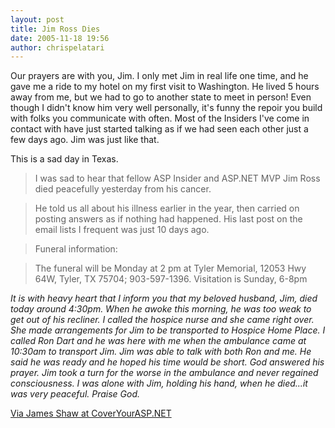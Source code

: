 ```yaml
---
layout: post
title: Jim Ross Dies
date: 2005-11-18 19:56
author: chrispelatari
---
```

Our prayers are with you, Jim. I only
met Jim in real life one time, and he gave me a ride to my hotel on my first
visit to Washington. He lived 5 hours away from me, but we had to go to another
state to meet in person! Even though I didn't know him very well personally,
it's funny the repoir you build with folks you communicate with often. Most of
the Insiders I've come in contact with have just started talking as if we had
seen each other just a few days ago. Jim was just like that.

This is a sad day in Texas.
> I was sad to hear that fellow ASP
> Insider and ASP.NET MVP Jim Ross died peacefully yesterday from his
> cancer.

> He told us all about his illness
> earlier in the year, then carried on posting answers as if nothing had
> happened. His last post on the email lists I frequent was just 10 days ago.

> Funeral information:

> The funeral will be Monday at 2 pm at Tyler Memorial, 12053 Hwy 64W, Tyler,
> TX 75704; 903-597-1396. Visitation is Sunday, 6-8pm

*It is with heavy heart that I inform you that my beloved husband, Jim,
died today around 4:30pm. When he awoke this morning, he was too weak to get
out of his recliner. I called the hospice nurse and she came right over. She
made arrangements for Jim to be transported to Hospice Home Place. I called
Ron Dart and he was here with me when the ambulance came at 10:30am to
transport Jim. Jim was able to talk with both Ron and me. He said he was ready
and he hoped his time would be short. God answered his prayer. Jim took a turn
for the worse in the ambulance and never regained consciousness. I was alone
with Jim, holding his hand, when he died...it was very peaceful. Praise God.*

[Via James Shaw at
CoverYourASP.NET](http://coveryourasp.net/Personal/JimRoss)
